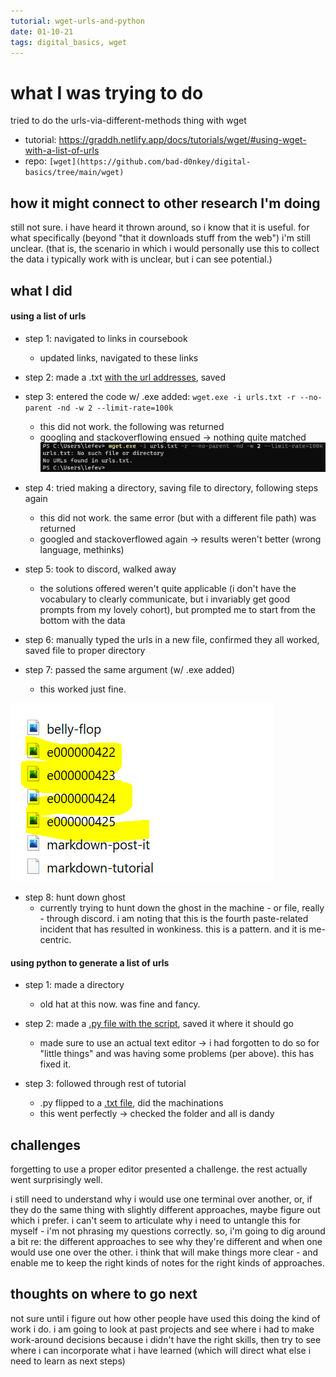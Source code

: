 ```yaml
---
tutorial: wget-urls-and-python
date: 01-10-21
tags: digital_basics, wget
---
```


# what I was trying to do

tried to do the urls-via-different-methods thing with wget
+ tutorial: https://graddh.netlify.app/docs/tutorials/wget/#using-wget-with-a-list-of-urls
+ repo: `[wget](https://github.com/bad-d0nkey/digital-basics/tree/main/wget)`

## how it might connect to other research I'm doing

still not sure. i have heard it thrown around, so i know that it is useful. for what specifically (beyond "that it downloads stuff from the web") i'm still unclear. (that is, the scenario in which i would personally use this to collect the data i typically work with is unclear, but i can see potential.)

## what I did

#### using a list of urls
+ step 1: navigated to links in coursebook
	+ updated links, navigated to these links

+ step 2: made a .txt [with the url addresses](https://github.com/bad-d0nkey/digital-basics/blob/87e57adfc8a4d3c988655e94015c03231fb230f5/wget/urls-and-python/urls.txt), saved

+ step 3: entered the code w/ .exe added: `wget.exe -i urls.txt -r --no-parent -nd -w 2 --limit-rate=100k`
	+ this did not work. the following was returned
	+ googling and stackoverflowing ensued -> nothing quite matched 
![wget_error_urls](wget_error_urls.png)

+ step 4: tried making a directory, saving file to directory, following steps again
	+ this did not work. the same error (but with a different file path) was returned
	+ googled and stackoverflowed again -> results weren't better (wrong language, methinks)

+ step 5: took to discord, walked away
	+ the solutions offered weren't quite applicable (i don't have the vocabulary to clearly communicate, but i invariably get good prompts from my lovely cohort), but prompted me to start from the bottom with the data

+ step 6: manually typed the urls in a new file, confirmed they all worked, saved file to proper directory

+ step 7: passed the same argument (w/ .exe added) 
	+ this worked just fine. 
	
![itworked](itworked!.png)

+ step 8: hunt down ghost
	+ currently trying to hunt down the ghost in the machine - or file, really - through discord. i am noting that this is the fourth paste-related incident that has resulted in wonkiness. this is a pattern. and it is me-centric. 

#### using python to generate a list of urls

+ step 1: made a directory
	+ old hat at this now. was fine and fancy.

+ step 2: made a [.py file with the script](https://github.com/bad-d0nkey/digital-basics/blob/c20ed7ddf6dded3264aa23c51b789fec40b3d033/wget/urls-and-python/urls.py), saved it where it should go
	+ made sure to use an actual text editor -> i had forgotten to do so for "little things" and was having some problems (per above). this has fixed it.
+ step 3: followed through rest of tutorial
	+ .py flipped to a [.txt file](https://github.com/bad-d0nkey/digital-basics/blob/c20ed7ddf6dded3264aa23c51b789fec40b3d033/wget/urls-and-python/urls_python.txt), did the machinations
	+ this went perfectly -> checked the folder and all is dandy

## challenges 

forgetting to use a proper editor presented a challenge. the rest actually went surprisingly well. 

i still need to understand why i would use one terminal over another, or, if they do the same thing with slightly different approaches, maybe figure out which i prefer. i can't seem to articulate why i need to untangle this for myself - i'm not phrasing my questions correctly. so, i'm going to dig around a bit re: the different approaches to see why they're different and when one would use one over the other. i think that will make things more clear - and enable me to keep the right kinds of notes for the right kinds of approaches. 

## thoughts on where to go next

not sure until i figure out how other people have used this doing the kind of work i do. i am going to look at past projects and see where i had to make work-around decisions because i didn't have the right skills, then try to see where i can incorporate what i have learned (which will direct what else i need to learn as next steps)
